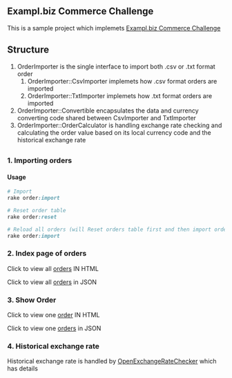 ## Exampl.biz Commerce Challenge

This is a sample project which implemets [Exampl.biz Commerce Challenge](https://github.com/iambanklee/coding_challenge_1)

## Structure
1. OrderImporter is the single interface to import both .csv or .txt format order
    1. OrderImporter::CsvImporter implemets how .csv format orders are imported
    1. OrderImporter::TxtImporter implemets how .txt format orders are imported
2. OrderImporter::Convertible encapsulates the data and currency converting code shared between CsvImporter and TxtImporter
3. OrderImporter::OrderCalculator is handling exchange rate checking and calculating the order value based on its local currency code and the historical exchange rate

##
### 1. Importing orders
#### Usage
```ruby
# Import
rake order:import

# Reset order table
rake order:reset

# Reload all orders (will Reset orders table first and then import orders again)
rake order:import
```
### 2. Index page of orders
Click to view all [orders](http://seederboard.banklee.co.uk) IN HTML

Click to view all [orders](http://seederboard.banklee.co.uk/orders.json) in JSON

### 3. Show Order
Click to view one [order](http://seederboard.banklee.co.uk/orders/1) IN HTML

Click to view one [orders](http://seederboard.banklee.co.uk/orders/1.json) in JSON

### 4. Historical exchange rate
Historical exchange rate is handled by [OpenExchangeRateChecker](https://github.com/iambanklee/open_exchange_rate_checker) which has details